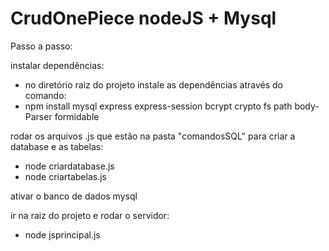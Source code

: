 # CrudOnePiece nodeJS + Mysql

Passo a passo:

instalar dependências:
- no diretório raiz do projeto instale as dependências através do comando:
- npm install mysql express express-session bcrypt crypto fs path body-Parser formidable

rodar os arquivos .js que estão na pasta "comandosSQL" para criar a database e as tabelas:
- node criardatabase.js
- node criartabelas.js

ativar o banco de dados mysql

ir na raiz do projeto e rodar o servidor: 
- node jsprincipal.js
